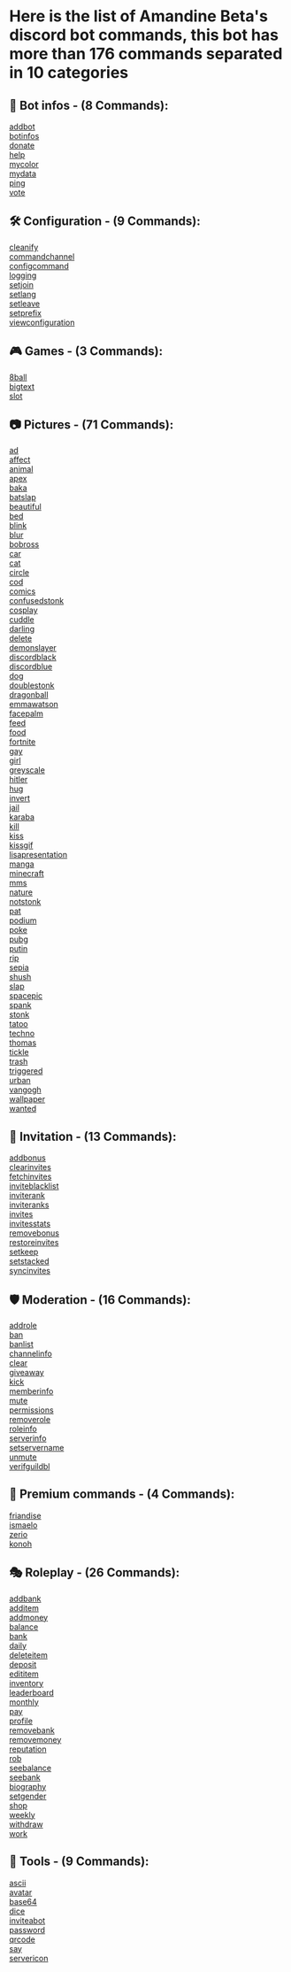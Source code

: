 # Here is the list of Amandine Beta's discord bot commands, this bot has more than 176 commands separated in 10 categories

## 🤖 Bot infos - (8 Commands): 
[addbot](Commands/%F0%9F%A4%96%20Bot%20infos/addbot.md "Allows you to get the bot invitation link.")
<br>[botinfos](Commands/%F0%9F%A4%96%20Bot%20infos/botinfos.md "Displays information about the bot.")
<br>[donate](Commands/%F0%9F%A4%96%20Bot%20infos/donate.md "Allow you to the see informations on how to support the project.")
<br>[help](Commands/%F0%9F%A4%96%20Bot%20infos/help.md "Allows you to get the bot's help page and help with commands")
<br>[mycolor](Commands/%F0%9F%A4%96%20Bot%20infos/mycolor.md "Allows you to choose the color of the bot embeds.")
<br>[mydata](Commands/%F0%9F%A4%96%20Bot%20infos/mydata.md "Sends you a file containing all the data that we have saved in relation to your account / server.")
<br>[ping](Commands/%F0%9F%A4%96%20Bot%20infos/ping.md "Allows to see the latency of the bot and the discord API.")
<br>[vote](Commands/%F0%9F%A4%96%20Bot%20infos/vote.md "Lets see the sites where you can vote for the bot.")
## 🛠️ Configuration - (9 Commands): 
[cleanify](Commands/%F0%9F%9B%A0%EF%B8%8F%20Configuration/cleanify.md "Allows you to activate or not the automatic deletion of messages from the bot.")
<br>[commandchannel](Commands/%F0%9F%9B%A0%EF%B8%8F%20Configuration/commandchannel.md "Allows you to configure the bot's command channel.")
<br>[configcommand](Commands/%F0%9F%9B%A0%EF%B8%8F%20Configuration/configcommand.md "Allows you to configure which commands are enabled or disabled on your server.")
<br>[logging](Commands/%F0%9F%9B%A0%EF%B8%8F%20Configuration/logging.md "Allows you to define which log you want to enable or disable.")
<br>[setjoin](Commands/%F0%9F%9B%A0%EF%B8%8F%20Configuration/setjoin.md "Allows you to configure the server welcome message and channel.")
<br>[setlang](Commands/%F0%9F%9B%A0%EF%B8%8F%20Configuration/setlang.md "Allows you to configure the bot language.")
<br>[setleave](Commands/%F0%9F%9B%A0%EF%B8%8F%20Configuration/setleave.md "Allows you to configure the server's goodbye message and channel.")
<br>[setprefix](Commands/%F0%9F%9B%A0%EF%B8%8F%20Configuration/setprefix.md "Allows you to configure the bot prefix on the server.")
<br>[viewconfiguration](Commands/%F0%9F%9B%A0%EF%B8%8F%20Configuration/viewconfiguration.md "Allows you to see the current configuration of the bot parameters on the server.")
## 🎮 Games - (3 Commands): 
[8ball](Commands/%F0%9F%8E%AE%20Games/8ball.md "Lets you ask the magic ball a question.")
<br>[bigtext](Commands/%F0%9F%8E%AE%20Games/bigtext.md "Allow you to size up your text into emojis.")
<br>[slot](Commands/%F0%9F%8E%AE%20Games/slot.md "Allows you to spin the slot machine.")
## 📷 Pictures - (71 Commands): 
[ad](Commands/%F0%9F%93%B7%20Pictures/ad.md "Allows you to generate an ad image with your profile picture or that of your friends.")
<br>[affect](Commands/%F0%9F%93%B7%20Pictures/affect.md "Allows you to generate an affect image with your profile picture or that of your friends.")
<br>[animal](Commands/%F0%9F%93%B7%20Pictures/animal.md "Displays an animal photo.")
<br>[apex](Commands/%F0%9F%93%B7%20Pictures/apex.md "Displays an apex photo.")
<br>[baka](Commands/%F0%9F%93%B7%20Pictures/baka.md "Let you baka a member.")
<br>[batslap](Commands/%F0%9F%93%B7%20Pictures/batslap.md "Allows you to generate a batslap image with your profile picture or that of your friends.")
<br>[beautiful](Commands/%F0%9F%93%B7%20Pictures/beautiful.md "Allows you to generate a beautiful image with your profile picture or that of your friends.")
<br>[bed](Commands/%F0%9F%93%B7%20Pictures/bed.md "Allows you to generate a bed image with your profile picture or that of your friends.")
<br>[blink](Commands/%F0%9F%93%B7%20Pictures/blink.md "Allows you to generate a flashing image with your profile picture and that of your friends.")
<br>[blur](Commands/%F0%9F%93%B7%20Pictures/blur.md "Apply the blur effect to your profile picture or that of your friends.")
<br>[bobross](Commands/%F0%9F%93%B7%20Pictures/bobross.md "Allows you to generate a bobross image with your profile picture or that of your friends.")
<br>[car](Commands/%F0%9F%93%B7%20Pictures/car.md "Displays a car photo.")
<br>[cat](Commands/%F0%9F%93%B7%20Pictures/cat.md "Displays a cat photo.")
<br>[circle](Commands/%F0%9F%93%B7%20Pictures/circle.md "Turn your profile picture or that of your friends into a circle.")
<br>[cod](Commands/%F0%9F%93%B7%20Pictures/cod.md "Displays a cod photo.")
<br>[comics](Commands/%F0%9F%93%B7%20Pictures/comics.md "Displays a comic book photo.")
<br>[confusedstonk](Commands/%F0%9F%93%B7%20Pictures/confusedstonk.md "Allows you to generate a confusedstonk image with your profile picture or that of your friends.")
<br>[cosplay](Commands/%F0%9F%93%B7%20Pictures/cosplay.md "Displays a cosplay photo.")
<br>[cuddle](Commands/%F0%9F%93%B7%20Pictures/cuddle.md "Allows you to caress a member.")
<br>[darling](Commands/%F0%9F%93%B7%20Pictures/darling.md "Displays a Darling in the franxx photo.")
<br>[delete](Commands/%F0%9F%93%B7%20Pictures/delete.md "Allows you to generate a delete image with your profile picture or that of your friends.")
<br>[demonslayer](Commands/%F0%9F%93%B7%20Pictures/demonslayer.md "Displays a Demon slayer photo.")
<br>[discordblack](Commands/%F0%9F%93%B7%20Pictures/discordblack.md "Allows you to generate a discord black image with your profile picture or that of your friends.")
<br>[discordblue](Commands/%F0%9F%93%B7%20Pictures/discordblue.md "Allows you to generate a discord blue image with your profile picture or that of your friends.")
<br>[dog](Commands/%F0%9F%93%B7%20Pictures/dog.md "Displays a dog photo.")
<br>[doublestonk](Commands/%F0%9F%93%B7%20Pictures/doublestonk.md "Allows you to generate a doubleStonk image with your profile picture or that of your friends.")
<br>[dragonball](Commands/%F0%9F%93%B7%20Pictures/dragonball.md "Displays a dragon ball photo.")
<br>[emmawatson](Commands/%F0%9F%93%B7%20Pictures/emmawatson.md "Shows a photo of Emma Watson.")
<br>[facepalm](Commands/%F0%9F%93%B7%20Pictures/facepalm.md "Allows you to generate a facepalm image with your profile picture or that of your friends.")
<br>[feed](Commands/%F0%9F%93%B7%20Pictures/feed.md "Let you feed member.")
<br>[food](Commands/%F0%9F%93%B7%20Pictures/food.md "Displays a photo of food.")
<br>[fortnite](Commands/%F0%9F%93%B7%20Pictures/fortnite.md "Displays a fortnite photo.")
<br>[gay](Commands/%F0%9F%93%B7%20Pictures/gay.md "Apply the gay filter to your profile picture or that of your friends.")
<br>[girl](Commands/%F0%9F%93%B7%20Pictures/girl.md "Shows a photo of a girl.")
<br>[greyscale](Commands/%F0%9F%93%B7%20Pictures/greyscale.md "Shows a photo of a girl.")
<br>[hitler](Commands/%F0%9F%93%B7%20Pictures/hitler.md "Allows you to generate a hitler image with your profile picture or that of your friends.")
<br>[hug](Commands/%F0%9F%93%B7%20Pictures/hug.md "Allows you to hug a member.")
<br>[invert](Commands/%F0%9F%93%B7%20Pictures/invert.md "Apply the opposite effect to your profile picture or that of your friends.")
<br>[jail](Commands/%F0%9F%93%B7%20Pictures/jail.md "Allows you to generate a jail image with your profile picture or that of your friends.")
<br>[karaba](Commands/%F0%9F%93%B7%20Pictures/karaba.md "Allows you to generate a karaba image with your profile picture or that of your friends.")
<br>[kill](Commands/%F0%9F%93%B7%20Pictures/kill.md "Allows you to kill a member.")
<br>[kiss](Commands/%F0%9F%93%B7%20Pictures/kiss.md "Allows you to generate a kiss image with your profile picture or that of your friends.")
<br>[kissgif](Commands/%F0%9F%93%B7%20Pictures/kissgif.md "Allows to give a kiss (gif) to a member.")
<br>[lisapresentation](Commands/%F0%9F%93%B7%20Pictures/lisapresentation.md "Allows you to generate a lisapresentation image with your profile picture or that of your friends.")
<br>[manga](Commands/%F0%9F%93%B7%20Pictures/manga.md "Displays a manga photo.")
<br>[minecraft](Commands/%F0%9F%93%B7%20Pictures/minecraft.md "Displays a minecraft photo.")
<br>[mms](Commands/%F0%9F%93%B7%20Pictures/mms.md "Allows you to generate an mms image with your profile picture or that of your friends.")
<br>[nature](Commands/%F0%9F%93%B7%20Pictures/nature.md "Displays a photo of nature.")
<br>[notstonk](Commands/%F0%9F%93%B7%20Pictures/notstonk.md "Allows you to generate a notstonk image with your profile picture or that of your friends.")
<br>[pat](Commands/%F0%9F%93%B7%20Pictures/pat.md "Allows you to pat a member.")
<br>[podium](Commands/%F0%9F%93%B7%20Pictures/podium.md "Allows you to generate a podium image with your profile picture or that of your friends.")
<br>[poke](Commands/%F0%9F%93%B7%20Pictures/poke.md "Allows you to touch a member.")
<br>[pubg](Commands/%F0%9F%93%B7%20Pictures/pubg.md "Displays a pubg photo.")
<br>[putin](Commands/%F0%9F%93%B7%20Pictures/putin.md "Allows you to generate a putin image with your profile picture or that of your friends.")
<br>[rip](Commands/%F0%9F%93%B7%20Pictures/rip.md "Allows you to generate a rip image with your profile picture or that of your friends.")
<br>[sepia](Commands/%F0%9F%93%B7%20Pictures/sepia.md "Apply the sepia filter to your profile picture or that of your friends.")
<br>[shush](Commands/%F0%9F%93%B7%20Pictures/shush.md "Allows you to caress a member.")
<br>[slap](Commands/%F0%9F%93%B7%20Pictures/slap.md "Allows you to slap a member.")
<br>[spacepic](Commands/%F0%9F%93%B7%20Pictures/spacepic.md "Displays a photo of space.")
<br>[spank](Commands/%F0%9F%93%B7%20Pictures/spank.md "Allows you to generate a spank image with your profile picture or that of your friends.")
<br>[stonk](Commands/%F0%9F%93%B7%20Pictures/stonk.md "Allows you to generate a stonk image with your profile picture or that of your friends.")
<br>[tatoo](Commands/%F0%9F%93%B7%20Pictures/tatoo.md "Allows you to generate a tatoo image with your profile picture or that of your friends.")
<br>[techno](Commands/%F0%9F%93%B7%20Pictures/techno.md "Displays a techno photo.")
<br>[thomas](Commands/%F0%9F%93%B7%20Pictures/thomas.md "Allows you to generate a thomas image with your profile picture or that of your friends.")
<br>[tickle](Commands/%F0%9F%93%B7%20Pictures/tickle.md "Allows you to tickle a member.")
<br>[trash](Commands/%F0%9F%93%B7%20Pictures/trash.md "Allows you to generate a trash image with your profile picture or that of your friends.")
<br>[triggered](Commands/%F0%9F%93%B7%20Pictures/triggered.md "Allows you to generate a triggered image with your profile picture or that of your friends.")
<br>[urban](Commands/%F0%9F%93%B7%20Pictures/urban.md "Displays an urban photo.")
<br>[vangogh](Commands/%F0%9F%93%B7%20Pictures/vangogh.md "Displays a Vangogh painting.")
<br>[wallpaper](Commands/%F0%9F%93%B7%20Pictures/wallpaper.md "Displays a wallpaper.")
<br>[wanted](Commands/%F0%9F%93%B7%20Pictures/wanted.md "Allows you to generate a wanted image with your profile picture or that of your friends.")
## 📎 Invitation - (13 Commands): 
[addbonus](Commands/%F0%9F%93%8E%20Invitation/addbonus.md "Allows you to add bonus invitations to an user.")
<br>[clearinvites](Commands/%F0%9F%93%8E%20Invitation/clearinvites.md "Allows you to delete all invitations for a member or all members.")
<br>[fetchinvites](Commands/%F0%9F%93%8E%20Invitation/fetchinvites.md "Allows to detect new invitations not saved in the cache.")
<br>[inviteblacklist](Commands/%F0%9F%93%8E%20Invitation/inviteblacklist.md "Allows you to blacklist a member of the invitation system.")
<br>[inviterank](Commands/%F0%9F%93%8E%20Invitation/inviterank.md "Allows you to configure the invitation rewards roles.")
<br>[inviteranks](Commands/%F0%9F%93%8E%20Invitation/inviteranks.md "Allows you to see the server invitation rewards roles.")
<br>[invites](Commands/%F0%9F%93%8E%20Invitation/invites.md "Allows you to see your invitations or those of a friend.")
<br>[invitesstats](Commands/%F0%9F%93%8E%20Invitation/invitesstats.md "Displays a graph with the statistics of the members who have joined the server.")
<br>[removebonus](Commands/%F0%9F%93%8E%20Invitation/removebonus.md "Allows you to remove bonus invitations from a user.")
<br>[restoreinvites](Commands/%F0%9F%93%8E%20Invitation/restoreinvites.md "Allows you to restore the invitations after a reinitialization of these.")
<br>[setkeep](Commands/%F0%9F%93%8E%20Invitation/setkeep.md "Allows you to configure whether members keep their roles even if they don't have enough invitations.")
<br>[setstacked](Commands/%F0%9F%93%8E%20Invitation/setstacked.md "Allows you to configure whether members accumulate their roles or not.")
<br>[syncinvites](Commands/%F0%9F%93%8E%20Invitation/syncinvites.md "The time is up, you have not validated that you want to restore the invitations of the mentioned member (s).")
## 🛡️ Moderation - (16 Commands): 
[addrole](Commands/%F0%9F%9B%A1%EF%B8%8F%20Moderation/addrole.md "Allows you to add a role to a member.")
<br>[ban](Commands/%F0%9F%9B%A1%EF%B8%8F%20Moderation/ban.md "Allows to ban a member.")
<br>[banlist](Commands/%F0%9F%9B%A1%EF%B8%8F%20Moderation/banlist.md "Allows you to see the list of users banned from the server.")
<br>[channelinfo](Commands/%F0%9F%9B%A1%EF%B8%8F%20Moderation/channelinfo.md "Allows you to view the information of a channel.")
<br>[clear](Commands/%F0%9F%9B%A1%EF%B8%8F%20Moderation/clear.md "Allows you to clean up a channel's messages.")
<br>[giveaway](Commands/%F0%9F%9B%A1%EF%B8%8F%20Moderation/giveaway.md "Allows you to create and manage giveaways on your servers.")
<br>[kick](Commands/%F0%9F%9B%A1%EF%B8%8F%20Moderation/kick.md "Used to kick a member.")
<br>[memberinfo](Commands/%F0%9F%9B%A1%EF%B8%8F%20Moderation/memberinfo.md "Allows you to view a member's information.")
<br>[mute](Commands/%F0%9F%9B%A1%EF%B8%8F%20Moderation/mute.md "Allows to mute a user.")
<br>[permissions](Commands/%F0%9F%9B%A1%EF%B8%8F%20Moderation/permissions.md "Allows you to see what permissions you have on the channel or what your friends have.")
<br>[removerole](Commands/%F0%9F%9B%A1%EF%B8%8F%20Moderation/removerole.md "Allows you to remove a role from a member.")
<br>[roleinfo](Commands/%F0%9F%9B%A1%EF%B8%8F%20Moderation/roleinfo.md "Allows you to see the information of a role.")
<br>[serverinfo](Commands/%F0%9F%9B%A1%EF%B8%8F%20Moderation/serverinfo.md "Allows you to view the server's information.")
<br>[setservername](Commands/%F0%9F%9B%A1%EF%B8%8F%20Moderation/setservername.md "Allows you to change the server name.")
<br>[unmute](Commands/%F0%9F%9B%A1%EF%B8%8F%20Moderation/unmute.md "Allows you to unmute a user.")
<br>[verifguildbl](Commands/%F0%9F%9B%A1%EF%B8%8F%20Moderation/verifguildbl.md "Allows you to check if there are blacklisted users on the server.")
## 👑 Premium commands - (4 Commands): 
[friandise](Commands/%F0%9F%91%91%20Premium%20commands/friandise.md "👑 Premium commands")
<br>[ismaelo](Commands/%F0%9F%91%91%20Premium%20commands/ismaelo.md "👑 Premium commands")
<br>[zerio](Commands/%F0%9F%91%91%20Premium%20commands/zerio.md "👑 Premium commands")
<br>[konoh](Commands/%F0%9F%91%91%20Premium%20commands/konoh.md "👑 Premium commands")
## 🎭 Roleplay - (26 Commands): 
[addbank](Commands/%F0%9F%8E%AD%20Roleplay/addbank.md "Allows you to add change to a user's bank.")
<br>[additem](Commands/%F0%9F%8E%AD%20Roleplay/additem.md "Allows you to create an item in the server store.")
<br>[addmoney](Commands/%F0%9F%8E%AD%20Roleplay/addmoney.md "Allows you to add money to a user.")
<br>[balance](Commands/%F0%9F%8E%AD%20Roleplay/balance.md "Allows you to see the amount of money you have in your wallet.")
<br>[bank](Commands/%F0%9F%8E%AD%20Roleplay/bank.md "Allows you to see the amount of change you have in your bank account.")
<br>[daily](Commands/%F0%9F%8E%AD%20Roleplay/daily.md "Allows you to collect a reward every 24 hours.")
<br>[deleteitem](Commands/%F0%9F%8E%AD%20Roleplay/deleteitem.md "Allows you to see and buy items from the server shop")
<br>[deposit](Commands/%F0%9F%8E%AD%20Roleplay/deposit.md "Allows you to deposit money into your bank account.")
<br>[edititem](Commands/%F0%9F%8E%AD%20Roleplay/edititem.md "Allows you to edit an item in the server store.")
<br>[inventory](Commands/%F0%9F%8E%AD%20Roleplay/inventory.md "Allows you to see the items you have in your inventory.")
<br>[leaderboard](Commands/%F0%9F%8E%AD%20Roleplay/leaderboard.md "Displays the top 10 of the server. (currency or reputation)")
<br>[monthly](Commands/%F0%9F%8E%AD%20Roleplay/monthly.md "Allows you to collect a reward every 30 days.")
<br>[pay](Commands/%F0%9F%8E%AD%20Roleplay/pay.md "Allows to pay a user.")
<br>[profile](Commands/%F0%9F%8E%AD%20Roleplay/profile.md "Allows you to view your profile or that of a member.")
<br>[removebank](Commands/%F0%9F%8E%AD%20Roleplay/removebank.md "Allows you to remove money from a user's bank.")
<br>[removemoney](Commands/%F0%9F%8E%AD%20Roleplay/removemoney.md "Allows you to remove change from a user.")
<br>[reputation](Commands/%F0%9F%8E%AD%20Roleplay/reputation.md "Allows you to give a reputation point to another member.")
<br>[rob](Commands/%F0%9F%8E%AD%20Roleplay/rob.md "Allows you to steal another member every 12 hours.")
<br>[seebalance](Commands/%F0%9F%8E%AD%20Roleplay/seebalance.md "Allows you to see how much change a user has in their wallet.")
<br>[seebank](Commands/%F0%9F%8E%AD%20Roleplay/seebank.md "Allows you to see the amount of change a user has in their bank account.")
<br>[biography](Commands/%F0%9F%8E%AD%20Roleplay/biography.md "Allows you to configure your biography.")
<br>[setgender](Commands/%F0%9F%8E%AD%20Roleplay/setgender.md "Allows you to configure your gender.")
<br>[shop](Commands/%F0%9F%8E%AD%20Roleplay/shop.md "Allows you to see and buy items from the server shop")
<br>[weekly](Commands/%F0%9F%8E%AD%20Roleplay/weekly.md "Allows you to collect a reward every 7 days.")
<br>[withdraw](Commands/%F0%9F%8E%AD%20Roleplay/withdraw.md "Allows you to withdraw money from your wallet.")
<br>[work](Commands/%F0%9F%8E%AD%20Roleplay/work.md "Allows you to collect a reward every 6 hours.")
## 🧰 Tools - (9 Commands): 
[ascii](Commands/%F0%9F%A7%B0%20Tools/ascii.md "Allows asciification of a text.")
<br>[avatar](Commands/%F0%9F%A7%B0%20Tools/avatar.md "Allows you to see your profile picture or that of your friends.")
<br>[base64](Commands/%F0%9F%A7%B0%20Tools/base64.md "Allows to encode or decode a message in Base 64.")
<br>[dice](Commands/%F0%9F%A7%B0%20Tools/dice.md "Allows you to roll a dice.")
<br>[inviteabot](Commands/%F0%9F%A7%B0%20Tools/inviteabot.md "Allows you to have an invitation link by mentioning a bot.")
<br>[password](Commands/%F0%9F%A7%B0%20Tools/password.md "Allows you to generate a password with the parameters of your choice.")
<br>[qrcode](Commands/%F0%9F%A7%B0%20Tools/qrcode.md "Allows you to generate a QR code.")
<br>[say](Commands/%F0%9F%A7%B0%20Tools/say.md "Allows to send a message by the bot.")
<br>[servericon](Commands/%F0%9F%A7%B0%20Tools/servericon.md "Used to retrieve the server icon.")
